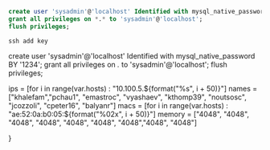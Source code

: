 
```sql
create user 'sysadmin'@'localhost' Identified with mysql_native_password BY '1234';
grant all privileges on *.* to 'sysadmin'@'localhost';
flush privileges;

```
```
ssh add key

```



create user 'sysadmin'@'localhost' Identified with mysql_native_password BY '1234';
grant all privileges on *.* to 'sysadmin'@'localhost';
flush privileges;

 ips   = [for i in range(var.hosts) : "10.100.5.${format("%s", i + 50)}"]
  names = ["khalefam","pchau1", "emastroc", "vyashaev", "kthomp39", "noutsosc", "jcozzoli", "cpeter16", "balyanr"]
  macs  = [for i in range(var.hosts) : "ae:52:0a:b0:05:${format("%02x", i + 50)}"]
  memory = ["4048", "4048", "4048", "4048", "4048", "4048", "4048","4048", "4048"]	 

}